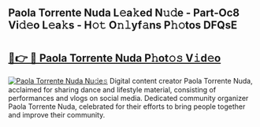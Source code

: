 ## Paola Torrente Nuda L𝚎a𝚔ed N𝚞𝚍e - Part-Oc8 Vi𝚍𝚎o L𝚎a𝚔s - H𝚘𝚝 O𝚗𝚕yf𝚊ns P𝚑𝚘tos DFQsE

# <h2><a href="http://kfcax6.oniu.top/?m=Paola+Torrente+Nuda">🔗👉 🔴 Paola Torrente Nuda P𝚑ot𝚘𝚜 V𝚒d𝚎o</a></h2>

[![Paola Torrente Nuda Nu𝚍e𝚜](https://i.imgur.com/0qMVB7G.gif)](http://kfcax6.oniu.top/?m=Paola+Torrente+Nuda)
Digital content creator Paola Torrente Nuda, acclaimed for sharing dance and lifestyle material, consisting of performances and vlogs on social media. Dedicated community organizer Paola Torrente Nuda, celebrated for their efforts to bring people together and improve their community.  
